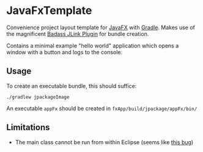 # JavaFxTemplate
Convenience project layout template for [JavaFX](https://openjfx.io/) with [Gradle](https://gradle.org/). Makes use of the magnificent [Badass JLink Plugin](https://badass-jlink-plugin.beryx.org/) for bundle creation.

Contains a minimal example "hello world" application which opens a window with a button and logs to the console.

## Usage

To create an executable bundle, this should suffice:

`./gradlew jpackageImage`

An executable `appFx` should be created in `fxApp/build/jpackage/appFx/bin/`

## Limitations

- The main class cannot be run from within Eclipse (seems like [this bug](https://github.com/eclipse/buildship/issues/658))
